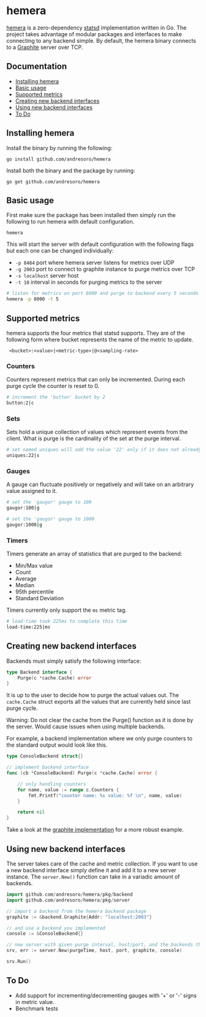 # hemera

[hemera](https://en.wikipedia.org/wiki/Hemera) is a zero-dependency [statsd](https://github.com/statsd/statsd) implementation written in Go. The project takes advantage of modular packages and interfaces to make connecting to any backend simple. By default, the hemera binary connects to a [Graphite](http://graphiteapp.org/) server over TCP. 

## Documentation

* [Installing hemera](#installing-Hemera)
* [Basic usage](#basic-usage)
* [Supported metrics](#supported-metrics)
* [Creating new backend interfaces](#creating-new-backend-interfaces)
* [Using new backend interfaces](#using-new-backend-interfaces)
* [To Do](#to-do)

## Installing hemera

Install the binary by running the following:

``` 
go install github.com/andresoro/hemera
```

Install both the binary and the package by running:

```
go get github.com/andresoro/hemera
```

## Basic usage

First make sure the package has been installed then simply run the following to run hemera with default configuration.

```
hemera
```

This will start the server with default configuration with the following flags but each one can be changed individually:

* `-p 8484` port where hemera server listens for metrics over UDP
* `-g 2003` port to connect to graphite instance to purge metrics over TCP
* `-s localhost` server host
* `-t 10` interval in seconds for purging metrics to the server 


```sh
# listen for metrics on port 8000 and purge to backend every 5 seconds
hemera -p 8000 -t 5
```


## Supported metrics

hemera supports the four metrics that statsd supports. They are of the following form where bucket represents the name of the metric to update. 

` <bucket>:<value>|<metric-type>|@<sampling-rate>` 

### Counters

Counters represent metrics that can only be incremented. During each purge cycle the counter is reset to 0. 

```sh
# increment the 'button' bucket by 2
button:2|c
```

### Sets 

Sets hold a unique collection of values which represent events from the client. What is purge is the cardinality of the set at the purge interval.

```sh
# set named uniques will add the value '22' only if it does not already exist
uniques:22|s
```

### Gauges

A gauge can fluctuate positively or negatively and will take on an arbitrary value assigned to it. 

```sh
# set the 'gaugor' gauge to 100
gaugor:100|g

# set the 'gaugor' gauge to 1000
gaugor:1000|g
```

### Timers

Timers generate an array of statistics that are purged to the backend:

* Min/Max value
* Count
* Average
* Median
* 95th percentile
* Standard Deviation

Timers currently only support the `ms` metric tag.

```sh
# load-time took 225ms to complete this time
load-time:225|ms
```

## Creating new backend interfaces

Backends must simply satisfy the following interface:

``` go
type Backend interface {
    Purge(c *cache.Cache) error
}
```

It is up to the user to decide how to purge the actual values out. The `cache.Cache` struct exports all the values that are currently held since last purge cycle.

Warning: Do not clear the cache from the Purge() function as it is done by the server. Would cause issues when using multiple backends. 

For example, a backend implementation where we only purge counters to the standard output would look like this. 

```go
type ConsoleBackend struct{}

// implement backend interface
func (cb *ConsoleBackend) Purge(c *cache.Cache) error {

    // only handling counters
    for name, value := range c.Counters {
        fmt.Printf("counter name: %s value: %f \n", name, value)
    }

    return nil
}
```

Take a look at the [graphite implementation](https://github.com/andresoro/hemera/blob/master/pkg/backend/graphite.go) for a more robust example.

## Using new backend interfaces

The server takes care of the cache and metric collection. If you want to use a new backend interface simply define it and add it to a new server instance. The `server.New()` function can take in a variadic amount of backends.


```go
import github.com/andresoro/hemera/pkg/backend
import github.com/andresoro/hemera/pkg/server

// import a backend from the hemera backend package
graphite := &backend.Graphite{Addr: "localhost:2003"}

// and use a backend you implemented
console := &ConsoleBackend{}

// new server with given purge interval, host/port, and the backends that we would like to purge to. 
srv, err := server.New(purgeTime, host, port, graphite, console)

srv.Run()
```


## To Do

* Add support for incrementing/decrementing gauges with '+' or '-' signs in metric value. 
* Benchmark tests